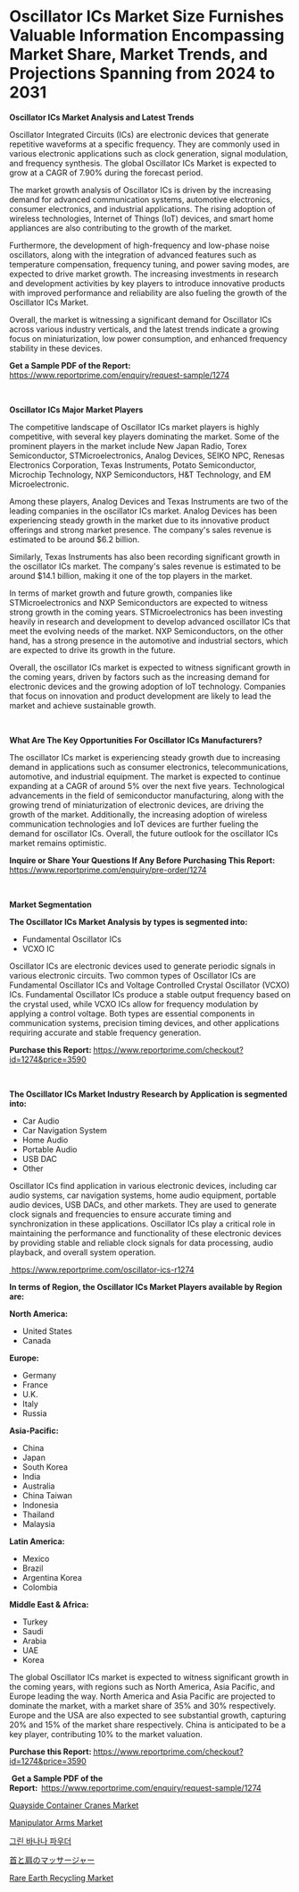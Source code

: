 <p><h1>Oscillator ICs Market Size Furnishes Valuable Information Encompassing Market Share, Market Trends, and Projections Spanning from 2024 to 2031</h1></p><p><strong>Oscillator ICs Market Analysis and Latest Trends</strong></p>
<p><p>Oscillator Integrated Circuits (ICs) are electronic devices that generate repetitive waveforms at a specific frequency. They are commonly used in various electronic applications such as clock generation, signal modulation, and frequency synthesis. The global Oscillator ICs Market is expected to grow at a CAGR of 7.90% during the forecast period. </p><p>The market growth analysis of Oscillator ICs is driven by the increasing demand for advanced communication systems, automotive electronics, consumer electronics, and industrial applications. The rising adoption of wireless technologies, Internet of Things (IoT) devices, and smart home appliances are also contributing to the growth of the market. </p><p>Furthermore, the development of high-frequency and low-phase noise oscillators, along with the integration of advanced features such as temperature compensation, frequency tuning, and power saving modes, are expected to drive market growth. The increasing investments in research and development activities by key players to introduce innovative products with improved performance and reliability are also fueling the growth of the Oscillator ICs Market. </p><p>Overall, the market is witnessing a significant demand for Oscillator ICs across various industry verticals, and the latest trends indicate a growing focus on miniaturization, low power consumption, and enhanced frequency stability in these devices.</p></p>
<p><strong>Get a Sample PDF of the Report:&nbsp;</strong> <a href="https://www.reportprime.com/enquiry/request-sample/1274">https://www.reportprime.com/enquiry/request-sample/1274</a></p>
<p>&nbsp;</p>
<p><strong>Oscillator ICs Major Market Players</strong></p>
<p><p>The competitive landscape of Oscillator ICs market players is highly competitive, with several key players dominating the market. Some of the prominent players in the market include New Japan Radio, Torex Semiconductor, STMicroelectronics, Analog Devices, SEIKO NPC, Renesas Electronics Corporation, Texas Instruments, Potato Semiconductor, Microchip Technology, NXP Semiconductors, H&T Technology, and EM Microelectronic.</p><p>Among these players, Analog Devices and Texas Instruments are two of the leading companies in the oscillator ICs market. Analog Devices has been experiencing steady growth in the market due to its innovative product offerings and strong market presence. The company's sales revenue is estimated to be around $6.2 billion.</p><p>Similarly, Texas Instruments has also been recording significant growth in the oscillator ICs market. The company's sales revenue is estimated to be around $14.1 billion, making it one of the top players in the market.</p><p>In terms of market growth and future growth, companies like STMicroelectronics and NXP Semiconductors are expected to witness strong growth in the coming years. STMicroelectronics has been investing heavily in research and development to develop advanced oscillator ICs that meet the evolving needs of the market. NXP Semiconductors, on the other hand, has a strong presence in the automotive and industrial sectors, which are expected to drive its growth in the future.</p><p>Overall, the oscillator ICs market is expected to witness significant growth in the coming years, driven by factors such as the increasing demand for electronic devices and the growing adoption of IoT technology. Companies that focus on innovation and product development are likely to lead the market and achieve sustainable growth.</p></p>
<p>&nbsp;</p>
<p><strong>What Are The Key Opportunities For Oscillator ICs Manufacturers?</strong></p>
<p><p>The oscillator ICs market is experiencing steady growth due to increasing demand in applications such as consumer electronics, telecommunications, automotive, and industrial equipment. The market is expected to continue expanding at a CAGR of around 5% over the next five years. Technological advancements in the field of semiconductor manufacturing, along with the growing trend of miniaturization of electronic devices, are driving the growth of the market. Additionally, the increasing adoption of wireless communication technologies and IoT devices are further fueling the demand for oscillator ICs. Overall, the future outlook for the oscillator ICs market remains optimistic.</p></p>
<p><strong>Inquire or Share Your Questions If Any Before Purchasing This Report:</strong> <a href="https://www.reportprime.com/enquiry/pre-order/1274">https://www.reportprime.com/enquiry/pre-order/1274</a></p>
<p>&nbsp;</p>
<p><strong>Market Segmentation</strong></p>
<p><strong>The Oscillator ICs Market Analysis by types is segmented into:</strong></p>
<p><ul><li>Fundamental Oscillator ICs</li><li>VCXO IC</li></ul></p>
<p><p>Oscillator ICs are electronic devices used to generate periodic signals in various electronic circuits. Two common types of Oscillator ICs are Fundamental Oscillator ICs and Voltage Controlled Crystal Oscillator (VCXO) ICs. Fundamental Oscillator ICs produce a stable output frequency based on the crystal used, while VCXO ICs allow for frequency modulation by applying a control voltage. Both types are essential components in communication systems, precision timing devices, and other applications requiring accurate and stable frequency generation.</p></p>
<p><strong>Purchase this Report:&nbsp;</strong><a href="https://www.reportprime.com/checkout?id=1274&price=3590">https://www.reportprime.com/checkout?id=1274&price=3590</a></p>
<p>&nbsp;</p>
<p><strong>The Oscillator ICs Market Industry Research by Application is segmented into:</strong></p>
<p><ul><li>Car Audio</li><li>Car Navigation System</li><li>Home Audio</li><li>Portable Audio</li><li>USB DAC</li><li>Other</li></ul></p>
<p><p>Oscillator ICs find application in various electronic devices, including car audio systems, car navigation systems, home audio equipment, portable audio devices, USB DACs, and other markets. They are used to generate clock signals and frequencies to ensure accurate timing and synchronization in these applications. Oscillator ICs play a critical role in maintaining the performance and functionality of these electronic devices by providing stable and reliable clock signals for data processing, audio playback, and overall system operation.</p></p>
<p><a href="https://www.reportprime.com/oscillator-ics-r1274">&nbsp;https://www.reportprime.com/oscillator-ics-r1274</a></p>
<p><strong>In terms of Region, the Oscillator ICs Market Players available by Region are:</strong></p>
<p>
    <p> <strong> North America: </strong>
        <ul>
            <li>United States</li>
            <li>Canada</li>
        </ul>
        </p> 
    <p> <strong> Europe: </strong>
        <ul>
            <li>Germany</li>
            <li>France</li>
            <li>U.K.</li>
            <li>Italy</li>
            <li>Russia</li>
        </ul>
        </p> 
    <p> <strong> Asia-Pacific: </strong>
        <ul>
            <li>China</li>
            <li>Japan</li>
            <li>South Korea</li>
            <li>India</li>
            <li>Australia</li>
            <li>China Taiwan</li>
            <li>Indonesia</li>
            <li>Thailand</li>
            <li>Malaysia</li>
        </ul>
        </p> 
    <p> <strong> Latin America: </strong>
        <ul>
            <li>Mexico</li>
            <li>Brazil</li>
            <li>Argentina Korea</li>
            <li>Colombia</li>
        </ul>
        </p> 
    <p> <strong> Middle East & Africa: </strong>
        <ul>
            <li>Turkey</li>
            <li>Saudi</li>
            <li>Arabia</li>
            <li>UAE</li>
            <li>Korea</li>
        </ul>
    </p>
    </p>
<p><p>The global Oscillator ICs market is expected to witness significant growth in the coming years, with regions such as North America, Asia Pacific, and Europe leading the way. North America and Asia Pacific are projected to dominate the market, with a market share of 35% and 30% respectively. Europe and the USA are also expected to see substantial growth, capturing 20% and 15% of the market share respectively. China is anticipated to be a key player, contributing 10% to the market valuation.</p></p>
<p><strong>Purchase this Report: </strong><a href="https://www.reportprime.com/checkout?id=1274&price=3590">https://www.reportprime.com/checkout?id=1274&price=3590</a></p>
<p>&nbsp;<strong>Get a Sample PDF of the Report:&nbsp;&nbsp;</strong><a href="https://www.reportprime.com/enquiry/request-sample/1274">https://www.reportprime.com/enquiry/request-sample/1274</a></p>
<p><strong></strong></p>
<p><p><a href="https://www.linkedin.com/pulse/quayside-container-cranes-market-global-insights-sales-5riae">Quayside Container Cranes Market</a></p><p><a href="https://www.linkedin.com/pulse/global-manipulator-arms-market-trends-insights-growth-opportunities-fgysf">Manipulator Arms Market</a></p><p><a href="https://medium.com/@candidarowe2022/%EC%8B%9C%EC%9E%A5-%EC%98%88%EC%B8%A1-%EA%B8%80%EB%A1%9C%EB%B2%8C-%EA%B7%B8%EB%A6%B0-%EB%B0%94%EB%82%98%EB%82%98-%EA%B0%80%EB%A3%A8%EC%9D%98-%EC%B6%94%EC%84%B8-%EB%B0%8F-%EC%98%81%ED%96%A5-%EB%B6%84%EC%84%9D-2024-2031-%EC%A0%81%EC%9A%A9-%EB%B6%84%EC%95%BC-%EA%B8%80%EB%A3%A8%ED%85%90-%ED%94%84%EB%A6%AC-%EB%8C%80%EC%95%88-%EC%8B%9D%ED%92%88-%EB%B0%8F-%EC%9D%8C%EB%A3%8C-%EC%A0%80%ED%95%AD%EC%84%B1-%EC%A0%84%EB%B6%84-%EB%8F%99%EB%AC%BC-%EC%82%AC%EB%A3%8C-%EC%A0%91%EC%B0%A9%EC%A0%9C-%EC%A0%9C%EC%A1%B0-3c0b48fbc6e1">그린 바나나 파우더</a></p><p><a href="https://medium.com/@fosterfahey38/%E3%82%B0%E3%83%AD%E3%83%BC%E3%83%90%E3%83%AB%E3%83%8D%E3%83%83%E3%82%AF%E3%82%A2%E3%83%B3%E3%83%89%E3%82%B7%E3%83%A7%E3%83%AB%E3%83%80%E3%83%BC%E3%83%9E%E3%83%83%E3%82%B5%E3%83%BC%E3%82%B8%E3%83%A3%E3%83%BC%E3%83%9E%E3%83%BC%E3%82%B1%E3%83%83%E3%83%88%E3%82%BB%E3%82%AF%E3%82%BF%E3%83%BC-%E3%82%BF%E3%82%A4%E3%83%97-%E3%82%A2%E3%83%97%E3%83%AA%E3%82%B1%E3%83%BC%E3%82%B7%E3%83%A7%E3%83%B3-%E5%B8%82%E5%A0%B4%E3%83%97%E3%83%AC%E3%83%BC%E3%83%A4%E3%83%BC%E6%88%A6%E7%95%A5-%E5%9C%B0%E5%9F%9F%E5%88%A5%E6%88%90%E9%95%B7%E5%8B%95%E5%90%91-%E3%81%8A%E3%82%88%E3%81%B3%E5%B0%86%E6%9D%A5%E3%81%AE%E4%BA%88%E6%B8%AC-2024%E5%B9%B4-2031%E5%B9%B4-2ef2011c8cfb">首と肩のマッサージャー</a></p><p><a href="https://issuu.com/reportprime-2/docs/rare-earth-recycling-market-size-2030.pptx">Rare Earth Recycling Market</a></p></p>